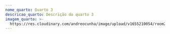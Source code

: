 ```yaml
---
nome_quarto: Quarto 3
descricao_quarto: Descrição do quarto 3
imagem_quarto: >-
  https://res.cloudinary.com/andreocunha/image/upload/v1655210054/room2_q8e0a7.jpg
---
```


